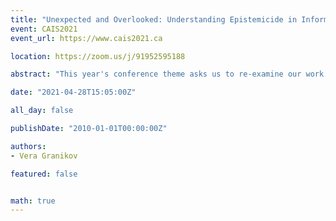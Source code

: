 ```yaml
---
title: "Unexpected and Overlooked: Understanding Epistemicide in Information Science"
event: CAIS2021
event_url: https://www.cais2021.ca

location: https://zoom.us/j/91952595188

abstract: "This year's conference theme asks us to re-examine our work by seeking overlooked, under-cited, and emergent voices and scholarship, and transformative methodologies, partnerships, and relationships within and beyond our field. Indeed, the information professions need a paradigmatic shift to examine the ways we have systematically undermined knowledge systems falling outside of Western traditions. Epistemicide is the killing, silencing, annihilation, or devaluing of a knowledge system. Epistemicide happens when epistemic injustices are persistent, systematic, and collectively work as a structured oppression of particular ways of knowing. Addressing epistemicide is critical for information professionals because we task ourselves with handling knowledge from every field. There has to be a reckoning before the paradigm can truly shift; if there is no acknowledgement of injustice, there is no room for justice."

date: "2021-04-28T15:05:00Z"

all_day: false

publishDate: "2010-01-01T00:00:00Z"

authors:
- Vera Granikov

featured: false


math: true
---
```

